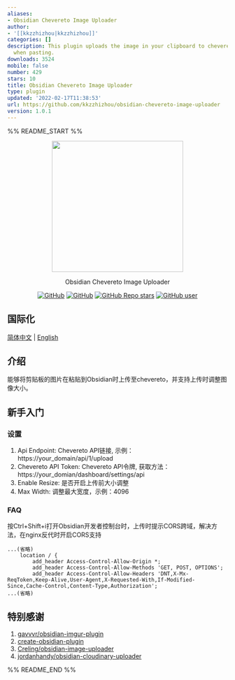 ```yaml
---
aliases:
- Obsidian Chevereto Image Uploader
author:
- '[[kkzzhizhou|kkzzhizhou]]'
categories: []
description: This plugin uploads the image in your clipboard to chevereto automatically
  when pasting.
downloads: 3524
mobile: false
number: 429
stars: 10
title: Obsidian Chevereto Image Uploader
type: plugin
updated: '2022-02-17T11:38:53'
url: https://github.com/kkzzhizhou/obsidian-chevereto-image-uploader
version: 1.0.1
---
```


%% README_START %%

<p align="center">
  <img src="https://raw.githubusercontent.com/kkzzhizhou/obsidian-chevereto-image-uploader/HEAD//logo.gif" height="300" />
</p>
<p align="center">
  Obsidian Chevereto Image Uploader
</p>
<p align="center">
  <a href="https://github.com/kkzzhizhou/obsidian-chevereto-image-uploader/blob/main/LICENSE"><img alt="GitHub" src="https://img.shields.io/github/license/kkzzhizhou/obsidian-chevereto-image-uploader?style=flat-square"/></a>
  <a href="https://github.com/kkzzhizhou/obsidian-chevereto-image-uploader"><img alt="GitHub" src="https://img.shields.io/badge/Readme--Style-standard--repository-brightgreen?style=flat-square&color=f83500"/></a>
  <a href="https://github.com/kkzzhizhou/obsidian-chevereto-image-uploader"><img alt="GitHub Repo stars" src="https://img.shields.io/github/stars/kkzzhizhou/obsidian-chevereto-image-uploader?style=flat-square"/></a>
  <a href="https://github.com/kkzzhizhou"><img alt="GitHub user" src="https://img.shields.io/badge/author-kkzzhizhou-brightgreen?style=flat-square"/></a>
</p>


## 国际化

[简体中文](README.md) | [English](README.en-US.md)


## 介绍

能够将剪贴板的图片在粘贴到Obsidian时上传至chevereto，并支持上传时调整图像大小。

## 新手入门

### 设置

1. Api Endpoint: Chevereto API链接, 示例：https://your_domain/api/1/upload
2. Chevereto API Token: Chevereto API令牌, 获取方法：https://your_domian/dashboard/settings/api
3. Enable Resize: 是否开启上传前大小调整
4. Max Width: 调整最大宽度，示例：4096

### FAQ

按Ctrl+Shift+i打开Obsidian开发者控制台时，上传时提示CORS跨域，解决方法，在nginx反代时开启CORS支持

```nginx
...(省略)
    location / {
        add_header Access-Control-Allow-Origin *;
        add_header Access-Control-Allow-Methods 'GET, POST, OPTIONS';
        add_header Access-Control-Allow-Headers 'DNT,X-Mx-ReqToken,Keep-Alive,User-Agent,X-Requested-With,If-Modified-Since,Cache-Control,Content-Type,Authorization';
...(省略)
```

## 特别感谢

1. [gavvvr/obsidian-imgur-plugin](https://github.com/gavvvr/obsidian-imgur-plugin)
2. [create-obsidian-plugin](https://www.npmjs.com/package/create-obsidian-plugin)
3. [Creling/obsidian-image-uploader](https://github.com/Creling/obsidian-image-uploader)
4. [jordanhandy/obsidian-cloudinary-uploader](https://github.com/jordanhandy/obsidian-cloudinary-uploader)

%% README_END %%